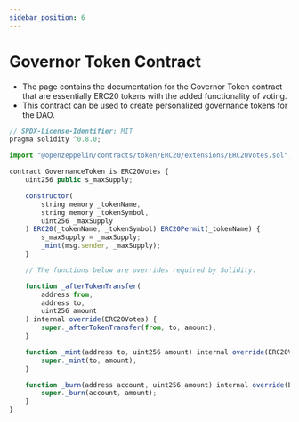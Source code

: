 ```yaml
---
sidebar_position: 6
---
```


# Governor Token Contract

- The page contains the documentation for the Governor Token contract that are essentially ERC20 tokens with the added functionality of voting.
- This contract can be used to create personalized governance tokens for the DAO.

```js
// SPDX-License-Identifier: MIT
pragma solidity ^0.8.0;

import "@openzeppelin/contracts/token/ERC20/extensions/ERC20Votes.sol";

contract GovernanceToken is ERC20Votes {
    uint256 public s_maxSupply;

    constructor(
        string memory _tokenName,
        string memory _tokenSymbol,
        uint256 _maxSupply
    ) ERC20(_tokenName, _tokenSymbol) ERC20Permit(_tokenName) {
        s_maxSupply = _maxSupply;
        _mint(msg.sender, _maxSupply);
    }

    // The functions below are overrides required by Solidity.

    function _afterTokenTransfer(
        address from,
        address to,
        uint256 amount
    ) internal override(ERC20Votes) {
        super._afterTokenTransfer(from, to, amount);
    }

    function _mint(address to, uint256 amount) internal override(ERC20Votes) {
        super._mint(to, amount);
    }

    function _burn(address account, uint256 amount) internal override(ERC20Votes) {
        super._burn(account, amount);
    }
}
```
